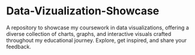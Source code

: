 # Data-Vizualization-Showcase
A repository to showcase my coursework in data visualizations, offering a diverse collection of charts, graphs, and interactive visuals crafted throughout my educational journey. Explore, get inspired, and share your feedback.
